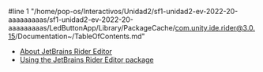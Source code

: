 #line 1 "/home/pop-os/Interactivos/Unidad2/sf1-unidad2-ev-2022-20-aaaaaaaaas/sf1-unidad2-ev-2022-20-aaaaaaaaas/LedButtonApp/Library/PackageCache/com.unity.ide.rider@3.0.15/Documentation~/TableOfContents.md"
* [About JetBrains Rider Editor](index.md)
* [Using the JetBrains Rider Editor package](using-the-jetbrains-rider-editor-package.md)